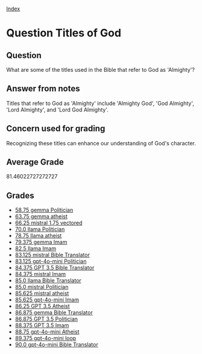 
[Index](../../index.md)
# Question Titles of God
## Question
What are some of the titles used in the Bible that refer to God as 'Almighty'?

## Answer from notes
Titles that refer to God as 'Almighty' include 'Almighty God', 'God Almighty', 'Lord Almighty', and 'Lord God Almighty'.

## Concern used for grading
Recognizing these titles can enhance our understanding of God's character.

## Average Grade
81.46022727272727

## Grades
 * [58.75 gemma Politician](../answers/gemma_Politician/Titles_of_God.md)
 * [63.75 gemma atheist](../answers/gemma_atheist/Titles_of_God.md)
 * [66.25 mistral 1.75 vectored](../answers/mistral_1.75_vectored/Titles_of_God.md)
 * [70.0 llama Politician](../answers/llama_Politician/Titles_of_God.md)
 * [78.75 llama atheist](../answers/llama_atheist/Titles_of_God.md)
 * [79.375 gemma Imam](../answers/gemma_Imam/Titles_of_God.md)
 * [82.5 llama Imam](../answers/llama_Imam/Titles_of_God.md)
 * [83.125 mistral Bible Translator](../answers/mistral_Bible_Translator/Titles_of_God.md)
 * [83.125 gpt-4o-mini Politician](../answers/gpt-4o-mini_Politician/Titles_of_God.md)
 * [84.375 GPT 3.5 Bible Translator](../answers/GPT_3.5_Bible_Translator/Titles_of_God.md)
 * [84.375 mistral Imam](../answers/mistral_Imam/Titles_of_God.md)
 * [85.0 llama Bible Translator](../answers/llama_Bible_Translator/Titles_of_God.md)
 * [85.0 mistral Politician](../answers/mistral_Politician/Titles_of_God.md)
 * [85.625 mistral atheist](../answers/mistral_atheist/Titles_of_God.md)
 * [85.625 gpt-4o-mini Imam](../answers/gpt-4o-mini_Imam/Titles_of_God.md)
 * [86.25 GPT 3.5 Atheist](../answers/GPT_3.5_Atheist/Titles_of_God.md)
 * [86.875 gemma Bible Translator](../answers/gemma_Bible_Translator/Titles_of_God.md)
 * [86.875 GPT 3.5 Politician](../answers/GPT_3.5_Politician/Titles_of_God.md)
 * [88.375 GPT 3.5 Imam](../answers/GPT_3.5_Imam/Titles_of_God.md)
 * [88.75 gpt-4o-mini Atheist](../answers/gpt-4o-mini_Atheist/Titles_of_God.md)
 * [89.375 gpt-4o-mini loop](../answers/gpt-4o-mini_loop/Titles_of_God.md)
 * [90.0 gpt-4o-mini Bible Translator](../answers/gpt-4o-mini_Bible_Translator/Titles_of_God.md)

